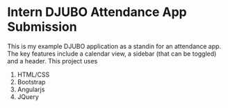 # Intern DJUBO Attendance App Submission

This is my example DJUBO application as a standin for an attendance app. The key features
include a calendar view, a sidebar (that can be toggled) and a header. This project uses

1. HTML/CSS
2. Bootstrap
3. Angularjs
4. JQuery
